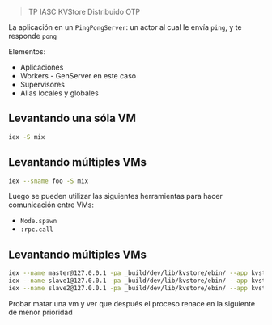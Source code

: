 > TP IASC KVStore Distribuido OTP

La aplicación en un `PingPongServer`: un actor al cual le envía `ping`, y te responde `pong`

Elementos:

* Aplicaciones
* Workers - GenServer en este caso
* Supervisores
* Alias locales y globales

## Levantando una sóla VM

```bash
iex -S mix
```

## Levantando múltiples VMs


```bash
iex --sname foo -S mix
```

Luego se pueden utilizar las siguientes herramientas para hacer comunicación entre VMs:

* `Node.spawn`
* `:rpc.call`

## Levantando múltiples VMs

```bash
iex --name master@127.0.0.1 -pa _build/dev/lib/kvstore/ebin/ --app kvstore --erl "-config config/master"
iex --name slave1@127.0.0.1 -pa _build/dev/lib/kvstore/ebin/ --app kvstore --erl "-config config/slave1"
iex --name slave2@127.0.0.1 -pa _build/dev/lib/kvstore/ebin/ --app kvstore --erl "-config config/slave2"
```

Probar matar una vm y ver que después el proceso renace en la siguiente de menor prioridad
